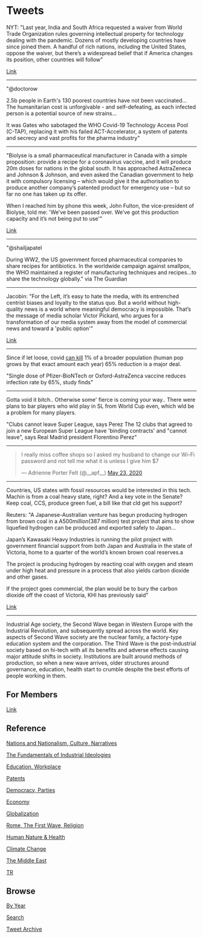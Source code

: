 # Tweets

NYT: "Last year, India and South Africa requested a waiver from World
Trade Organization rules governing intellectual property for
technology dealing with the pandemic. Dozens of mostly developing
countries have since joined them. A handful of rich nations, including
the United States, oppose the waiver, but there’s a widespread belief
that if America changes its position, other countries will follow"

[Link](https://www.nytimes.com/2021/04/23/opinion/global-vaccine-patents.html)

---

"@doctorow

2.5b people in Earth's 130 poorest countries have not been
vaccinated... The humanitarian cost is unforgivable - and
self-defeating, as each infected person is a potential source of new
strains...

It was Gates who sabotaged the WHO Covid-19 Technology Access Pool
(C-TAP), replacing it with his failed ACT-Accelerator, a system of
patents and secrecy and vast profits for the pharma industry"

---

"Biolyse is a small pharmaceutical manufacturer in Canada with a simple
proposition: provide a recipe for a coronavirus vaccine, and it will
produce 20m doses for nations in the global south. It has approached
AstraZeneca and Johnson & Johnson, and even asked the Canadian
government to help it with compulsory licensing – which would give it
the authorisation to produce another company’s patented product for
emergency use – but so far no one has taken up its offer.

When I reached him by phone this week, John Fulton, the vice-president
of Biolyse, told me: 'We’ve been passed over. We’ve got this
production capacity and it’s not being put to use'"

[Link](https://amp.theguardian.com/commentisfree/2021/apr/24/covid-vaccines-patents-pharmaceutical-companies-secrecy)

---

"@shailjapatel

During WW2, the US government forced pharmaceutical companies to share
recipes for antibiotics. In the worldwide campaign against smallpox,
the WHO maintained a register of manufacturing techniques and
recipes...to share the technology globally." via The Guardian

---

Jacobin: "For the Left, it’s easy to hate the media, with its
entrenched centrist biases and loyalty to the status quo. But a world
without high-quality news is a world where meaningful democracy is
impossible. That’s the message of media scholar Victor Pickard, who
argues for a transformation of our media system away from the model of
commercial news and toward a 'public option'"

[Link](https://jacobinmag.com/2021/04/media-public-journalism-funding-news/)

---

Since if let loose, covid [can kill](2020/02/corona.md) 1% of a
broader population (human pop grows by that exact amount each year)
65% reduction is a major deal.

"Single dose of Pfizer-BioNTech or Oxford-AstraZenca vaccine reduces
infection rate by 65%, study finds"

---

Gotta void it bitch.. Otherwise some' fierce is coming your
way.. There were plans to bar players who wld play in SL from World
Cup even, which wld be a problem for many players.

"Clubs cannot leave Super League, says Perez The 12 clubs that agreed
to join a new European Super League have 'binding contracts' and
"cannot leave", says Real Madrid president Florentino Perez"

---

<blockquote class="twitter-tweet"><p lang="en" dir="ltr">I really miss coffee shops so I asked my husband to change our Wi-Fi password and not tell me what it is unless I give him $7</p>&mdash; Adrienne Porter Felt (@__apf__) <a href="https://twitter.com/__apf__/status/1264230977158524933?ref_src=twsrc%5Etfw">May 23, 2020</a></blockquote> <script async src="https://platform.twitter.com/widgets.js" charset="utf-8"></script>

---

Countries, US states with fossil resources would be interested in this
tech. Machin is from a coal heavy state, right? And a key vote in the
Senate? Keep coal, CCS, produce green fuel, a bill like that cld get
his support?

Reuters: "A Japanese-Australian venture has begun producing hydrogen
from brown coal in a A$500 million ($387 million) test project that
aims to show liquefied hydrogen can be produced and exported safely to
Japan...

Japan’s Kawasaki Heavy Industries is running the pilot project with
government financial support from both Japan and Australia in the
state of Victoria, home to a quarter of the world’s known brown coal
reserves.a

The project is producing hydrogen by reacting coal with oxygen and
steam under high heat and pressure in a process that also yields
carbon dioxide and other gases.

If the project goes commercial, the plan would be to bury the carbon
dioxide off the coast of Victoria, KHI has previously said"

[Link](https://www.reuters.com/article/australia-hydrogen-kawasaki-heavy-idUSL4N2L81IF)

---


Industrial Age society, the Second Wave began in Western Europe with
the Industrial Revolution, and subsequently spread across the
world. Key aspects of Second Wave society are the nuclear family, a
factory-type education system and the corporation. The Third Wave is
the post-industrial society based on hi-tech with all its benefits and
adverse effects causing major attitude shifts in society. Institutions
are built around methods of production, so when a new wave arrives,
older structures around governance, education, health start to crumble
despite the best efforts of people working in them.

## For Members

[Link](https://thirdwave-members.herokuapp.com)

## Reference

[Nations and Nationalism, Culture, Narratives](/2013/02/nations-and-nationalism.md)

[The Fundamentals of Industrial Ideologies](/2011/04/fundamentals-of-industrial-ideologies.md)

[Education, Workplace](2017/09/education-workplace.md)

[Patents](/2018/09/patents.md)

[Democracy, Parties](/2016/11/democracy.md)

[Economy](/2018/05/economy.md)

[Globalization](/2018/09/globalization.md)

[Rome, The First Wave, Religion](/2017/12/rome.md)

[Human Nature & Health](/2020/07/human-nature.md)

[Climate Change](/2018/12/climate.md)

[The Middle East](/2019/07/middleeast.md)

[TR](../tr)

## Browse

[By Year](years.md)

[Search](search.html)

[Tweet Archive](/tweets/README.md)


